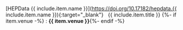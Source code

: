[HEPData {{ include.item.name }}](https://doi.org/10.17182/hepdata.{{ include.item.name }}){:target="_blank"}&nbsp; &nbsp;{{ include.item.title }}
{%- if item.venue -%} : **{{ item.venue }}**{%- endif -%}
